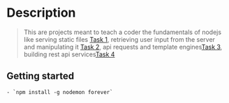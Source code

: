 # Description
> This are  projects meant to teach a coder the fundamentals of nodejs like serving static files [Task 1](https://github.com/SweetBeard30/node/tree/master/task1:memory_game), retrieving user input from the server and manipulating it [Task 2](https://github.com/SweetBeard30/node/tree/master/task2:node_form), api requests and template engines[Task 3](https://github.com/SweetBeard30/node/tree/master/task3:weatherApp), building rest api services[Task 4](https://github.com/SweetBeard30/node/tree/master/task4:api) 
## Getting started 
	- `npm install -g nodemon forever`










